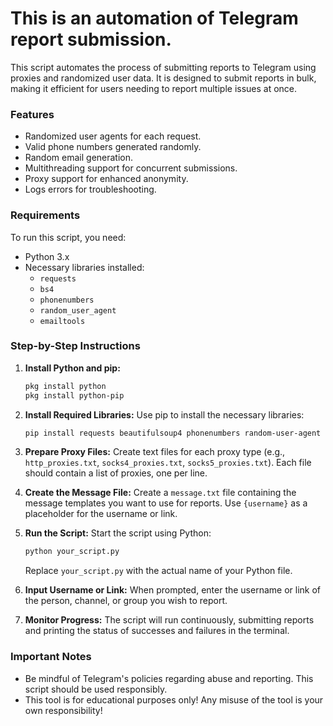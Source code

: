 # This is an automation of Telegram report submission.

This script automates the process of submitting reports to Telegram using proxies and randomized user data. It is designed to submit reports in bulk, making it efficient for users needing to report multiple issues at once. 

### Features
- Randomized user agents for each request.
- Valid phone numbers generated randomly.
- Random email generation.
- Multithreading support for concurrent submissions.
- Proxy support for enhanced anonymity.
- Logs errors for troubleshooting.

### Requirements
To run this script, you need:
- Python 3.x
- Necessary libraries installed:
  - `requests`
  - `bs4`
  - `phonenumbers`
  - `random_user_agent`
  - `emailtools`

### Step-by-Step Instructions

1. **Install Python and pip:**
   ```bash
   pkg install python
   pkg install python-pip
   ```

2. **Install Required Libraries:**
   Use pip to install the necessary libraries:
   ```bash
   pip install requests beautifulsoup4 phonenumbers random-user-agent emailtools
   ```

3. **Prepare Proxy Files:**
   Create text files for each proxy type (e.g., `http_proxies.txt`, `socks4_proxies.txt`, `socks5_proxies.txt`). Each file should contain a list of proxies, one per line.

4. **Create the Message File:**
   Create a `message.txt` file containing the message templates you want to use for reports. Use `{username}` as a placeholder for the username or link.

5. **Run the Script:**
   Start the script using Python:
   ```bash
   python your_script.py
   ```
   Replace `your_script.py` with the actual name of your Python file.

6. **Input Username or Link:**
   When prompted, enter the username or link of the person, channel, or group you wish to report.

7. **Monitor Progress:**
   The script will run continuously, submitting reports and printing the status of successes and failures in the terminal.

### Important Notes
- Be mindful of Telegram's policies regarding abuse and reporting. This script should be used responsibly.
- This tool is for educational purposes only! Any misuse of the tool is your own responsibility!
